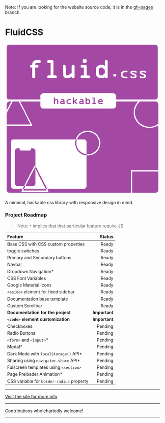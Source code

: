 Note: If you are looking for the website source code, it is in the [gh-pages](https://github.com/nikhilmwarrier/fluidcss/blob/gh-pages/) branch.

# FluidCSS
![FluidCSS_banner](https://raw.githubusercontent.com/nikhilmwarrier/fluidcss/gh-pages/res/fluidcss.png)

A minimal, hackable css library with responsive design in mind.

### Project Roadmap

 > Note: `*` implies that that particular feature require JS

 |Feature|Status|
 |:---|---:|
 |Base CSS with CSS custom properties|Ready|
 |toggle switches|Ready|
 |Primary and Secondary buttons|Ready|
 |Navbar|Ready|
 |Dropdown Navigation*|Ready|
 |CSS Font Variables|Ready|
 |Google Material Icons|Ready|
 |`<aside>` element for fixed sidebar|Ready|
 |Documentation base template|Ready|
 |Custom Scrollbar|Ready|
 |__Documentation for the project__|__Important__|
 |__`<code>` element customization__|__Important__|
 |Checkboxes| Pending|
 |Radio Buttons|Pending|
 |`<form>` and `<input>`*|Pending|
 |Modal*|Pending|
 |Dark Mode with `localStorage()` API*|Pending|
 |Sharing using `navigator.share` API*|Pending|
 |Fulscreen templates using `<section>`|Pending|
 |Page Preloader Animation*|Pending|
 |CSS variable for `border-radius` property|Pending|
 

***
[Visit the site for more info](https://nikhilmwarrier.github.io/fluidcss)
***
Contributions wholehartedly welcome!
***
